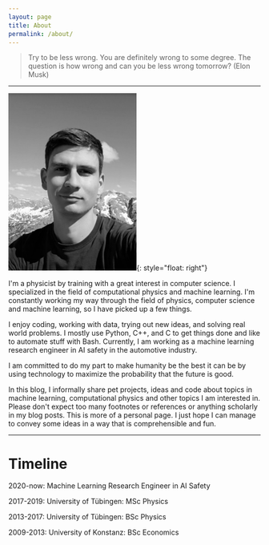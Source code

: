 ```yaml
---
layout: page
title: About
permalink: /about/
---
```


> Try to be less wrong. You are definitely wrong to some degree. The question is how wrong and can you be less wrong tomorrow? (Elon Musk)

***

![me](/assets/images/me.png){: style="float: right"}

I'm a physicist by training with a great interest in computer science. I specialized in the field of computational physics and machine learning. I'm constantly working my way through the field of physics, computer science and machine learning, so I have picked up a few things. 

I enjoy coding, working with data, trying out new ideas, and solving real world problems. I mostly use Python, C++, and C to get things done and like to automate stuff with Bash. Currently, I am working as a machine learning research engineer in AI safety in the automotive industry.

I am committed to do my part to make humanity be the best it can be by using technology to maximize the probability that the future is good.

In this blog, I informally share pet projects, ideas and code about topics in machine learning, computational physics and other topics I am interested in. Please don't expect too many footnotes or references or anything scholarly in my blog posts. This is more of a personal page. I just hope I can manage to convey some ideas in a way that is comprehensible and fun.

***

# Timeline
2020-now: Machine Learning Research Engineer in AI Safety 

2017-2019: University of Tübingen: MSc Physics

2013-2017: University of Tübingen: BSc Physics

2009-2013: University of Konstanz: BSc Economics
